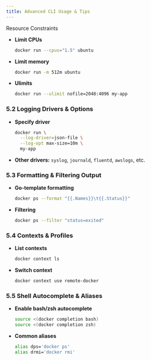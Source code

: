 ```yaml
---
title: Advanced CLI Usage & Tips
---
```

Resource Constraints

- **Limit CPUs**

    ```bash
    docker run --cpus="1.5" ubuntu
    ```

- **Limit memory**

    ```bash
    docker run -m 512m ubuntu
    ```

- **Ulimits**

    ```bash
    docker run --ulimit nofile=2048:4096 my-app
    ```

### 5.2 Logging Drivers & Options

- **Specify driver**

    ```bash
    docker run \
      --log-driver=json-file \
      --log-opt max-size=10m \
      my-app
    ```

- **Other drivers:** `syslog`, `journald`, `fluentd`, `awslogs`, etc.

### 5.3 Formatting & Filtering Output

- **Go‐template formatting**

    ```bash
    docker ps --format "{{.Names}}\t{{.Status}}"
    ```

- **Filtering**

    ```bash
    docker ps --filter "status=exited"
    ```

### 5.4 Contexts & Profiles

- **List contexts**

    ```bash
    docker context ls
    ```

- **Switch context**

    ```bash
    docker context use remote-docker
    ```

### 5.5 Shell Autocomplete & Aliases

- **Enable bash/zsh autocomplete**

    ```bash
    source <(docker completion bash)
    source <(docker completion zsh)
    ```

- **Common aliases**

    ```bash
    alias dps='docker ps'
    alias drmi='docker rmi'
